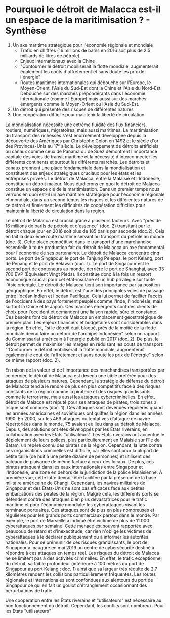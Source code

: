 
# Pourquoi le détroit de Malacca est-il un espace de la maritimisation ? - Synthèse 

1. Un axe maritime stratégique pour l'économie régionale et mondiale
	* Trafic en chiffres (16 millions de barils en 2016 soit plus de 2.5 milliards de litres de pétrole) 
	* Enjeux internationaux avec la Chine
	* "Contourner le détroit mobiliserait la flotte mondiale, augmenterait également les coûts d'affrètement et sans doute les prix de l'énergie"
	* Routes maritimes internationales qui débouche sur l'Europe, le Moyen-Orient, l'Asie du Sud-Est dont la Chine et l'Asie du Nord-Est. Débouche sur des marchés prépondérants dans l'économie internationale (comme l'Europe) mais aussi sur des marchés émergents comme le Moyen-Orient ou l'Asie du Sud-Est. 
2. Un détroit qui présente des risques de différentes natures
3. Une coopération difficile pour maintenir la liberté de circulation

La mondialisation nécessite une extrême fluidité des flux financiers, routiers, numériques, migratoires, mais aussi maritimes. La maritimisation du transport des richesses s'est énormément développée depuis la découverte des Amériques par Christophe Colon en 1492 et le siècle d'or des Provinces-Unis au 17ᵉ siècle. Le développement de détroits artificiels ou canaux comme ceux de Panama ou de Suez démontrent l'importance capitale des voies de transit maritime et la nécessité d'interconnecter les différents continents et surtout les différents marchés. Les détroits et canaux prennent une place fondamentale dans la mondialisation et constituent des enjeux stratégiques cruciaux pour les états et les entreprises privées. Le détroit de Malacca, entre la Malaisie et l'Indonésie, constitue un détroit majeur. Nous étudierons en quoi le détroit de Malacca constitue un espace clé de la maritimisation. Dans un premier temps nous verrons en quoi est-il un axe maritime stratégique pour l'économie régionale et mondiale, dans un second temps les risques et les différentes natures de ce détroit et finalement les difficultés de coopération difficiles pour maintenir la liberté de circulation dans la région.

Le détroit de Malacca est crucial grâce à plusieurs facteurs. Avec "près de 16 millions de barils de pétrole et d'essence" (doc. 2) transitant par le détroit chaque jour en 2016 soit plus de 185 barils par seconde (doc.2). Cela en fait la deuxième route maritime servant au transport du pétrole au monde (doc. 3). Cette place compétitive dans le transport d'une marchandise essentielle à toute production fait du détroit de Malacca un axe fondamental pour l'économie de ses partenaires. 
Le détroit de Malacca concentre cinq ports. Le port de Singapour, le port de Tanjung Pelepas, le port Kelang, port de Penang et le port de Belawan (doc. 1). Le port de Singapour est le second port de conteneurs au monde, derrière le port de Shanghai, avec 33 700 EVP (Équivalent Vingt Pieds). Il constitue donc à la fois un ressort économique crucial pour cet état-insulaire et un hub privilégié sur toute l'Asie orientale.
Le détroit de Malacca tient son importance par sa position géographique. En effet, le détroit est l'une des principales voies de passage entre l'océan Indien et l'océan Pacifique. Cela lui permet de faciliter l'accès de l'occident à des pays fortement peuplés comme l'Inde, l'Indonésie, mais surtout la Chine et le Japon. Ces marchés émergents sont des clients de choix pour l'occident et demandent une liaison rapide, sûre et constante. Ces besoins font du détroit de Malacca un emplacement géostratégique de premier plan. 
Les enjeux financiers et budgétaires sont considérables dans la région. En effet, "si le détroit était bloqué, près de la moitié de la flotte mondiale devrai faire un détour de l'archipel indonésien" selon un rapport du Commissariat américain à l'énergie publié en 2017 (doc. 2). De plus, le détroit permet de maximiser les marges en réduisant les couts de transport: "'Contourner le détroit mobiliserait la flotte mondiale, augmenterait également le cout de l'affrètement et sans doute les prix de l'énergie" selon ce même rapport (doc. 2).  

En raison de la valeur et de l'importance des marchandises transportées par ce dernier,  le détroit de Malacca est devenu une cible préférée pour des attaques de plusieurs natures. Cependant, la stratégie de défense du détroit de Malacca tend à le rendre de plus en plus compétitifs face à des risques constants de la région comme la piraterie et des risques grandissants comme le terrorisme, mais aussi les attaques cybercriminelles. En effet, détroit de Malacca est réputé pour ses attaques de pirates, trois zones à risque sont connues (doc. 1). Ces attaques sont devenues régulières quand les armées américaines et soviétiques ont quittés la région dans les années 1990. En 2000, sur les 469 attaques ou tentatives d’attaque de navire répertoriées dans le monde, 75 avaient eu lieu dans au détroit de Malacca. Depuis, des solutions ont étés développés par les États riverains, en collaboration avec les États "utilisateurs". Les États riverains ont accentué le déploiement de leurs polices, plus particulièrement en Malaisie sur l'île de Batam, un repère connu des pirates de la région. Cependant, la lutte contre ces organisations criminelles est difficile, car elles sont pour la plupart de petite taille (de huit à une petite dizaine de personnes) et utilisent des bateaux de plaisance de même facture à ceux des locaux. De plus, ces pirates attaquent dans les eaux internationales entre Singapour et l'Indonésie, une zone en dehors de la juridiction de la police Malaisienne. À première vue, cette lutte devrait-être facilitée par la présence de la base militaire américaine de Changi. Cependant, les navires militaires de Singapour et des États-Unis ne sont pas efficaces face aux petites embarcations des pirates de la région. 
Malgré cela, les différents ports se défendent contre des attaques bien plus dévastatrices pour le trafic maritime et pour l'économie mondiale: les cyberattaques visant les terminaux portuaires. Ces attaques sont de plus en plus nombreuses et régulières pour les grands ports commerciaux partout dans le monde. Par exemple, le port de Marseille a indiqué être victime de plus de 11 000 cyberattaques par semaine. Cette menace est souvent rapportée avec beaucoup de retard et d'inexactitude, car rien n'oblige les victimes de cyberattaques à le déclarer publiquement ou à informer les autorités nationales. Pour se prémunir de ces risques grandissants, le port de Singapour a inauguré en mai 2019 un centre de cybersécurité destiné à répondre à ces attaques en temps réel. 
Les risques du détroit de Malacca ne se limitent pas à des activités criminelles. En effet, le trafic exceptionnel du détroit, sa faible profondeur (inférieure à 100 mètres du port de Singapour au port Kelang ; doc. 1) ainsi que sa largeur très réduite de 2,7 kilomètres rendent les collisions particulièrement fréquentes. Les routes régionales et internationales sont confondues aux alentours du port de Singapour ce qui en fait un goulot d'étranglement occasionnant des perturbations de trafic.  

Une coopération entre les Etats riverains et "utilisateurs" est nécessaire au bon fonctionnement du détroit. Cependant, les conflits sont nombreux. Pour les Etats "utilisateurs" 
<!--stackedit_data:
eyJoaXN0b3J5IjpbMTAzNTA4MjcxMCwxMTY0NDY2NjY0LC01MD
I3MTUwNjMsLTEyNzE3MTk1OTksLTE0MjkxMjI4NywtNTg2ODY3
NTY3LC0xNTk0OTY4MDcsMTY0OTk0NjU4MiwyMDM3MTEwMDYyLC
0xODA2NjUwNDg3LC01MjQ5NDIwMTEsNjkzNTk5ODg3LDE0NTY5
ODI2MjUsMTc4MTM3Njk5OSw0MTU2MzY1MjAsLTE0NjY3NDAxMT
IsOTkyNzQ1ODcyXX0=
-->